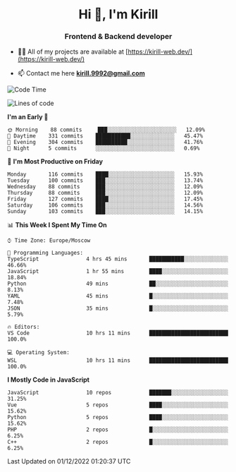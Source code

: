 <h1 align="center">Hi 👋, I'm Kirill</h1>
<h3 align="center">Frontend & Backend developer</h3>

- 👨‍💻 All of my projects are available at [https://kirill-web.dev/](https://kirill-web.dev/)

- 📫 Contact me here **kirill.9992@gmail.com**











<!--START_SECTION:waka-->
![Code Time](http://img.shields.io/badge/Code%20Time-1%2C193%20hrs%2047%20mins-blue)

![Lines of code](https://img.shields.io/badge/From%20Hello%20World%20I%27ve%20Written-574%20Thousand%20lines%20of%20code-blue)

**I'm an Early 🐤** 

```text
🌞 Morning    88 commits     ███░░░░░░░░░░░░░░░░░░░░░░   12.09% 
🌆 Daytime    331 commits    ███████████░░░░░░░░░░░░░░   45.47% 
🌃 Evening    304 commits    ██████████░░░░░░░░░░░░░░░   41.76% 
🌙 Night      5 commits      ░░░░░░░░░░░░░░░░░░░░░░░░░   0.69%

```
📅 **I'm Most Productive on Friday** 

```text
Monday       116 commits    ████░░░░░░░░░░░░░░░░░░░░░   15.93% 
Tuesday      100 commits    ███░░░░░░░░░░░░░░░░░░░░░░   13.74% 
Wednesday    88 commits     ███░░░░░░░░░░░░░░░░░░░░░░   12.09% 
Thursday     88 commits     ███░░░░░░░░░░░░░░░░░░░░░░   12.09% 
Friday       127 commits    ████░░░░░░░░░░░░░░░░░░░░░   17.45% 
Saturday     106 commits    ███░░░░░░░░░░░░░░░░░░░░░░   14.56% 
Sunday       103 commits    ███░░░░░░░░░░░░░░░░░░░░░░   14.15%

```


📊 **This Week I Spent My Time On** 

```text
⌚︎ Time Zone: Europe/Moscow

💬 Programming Languages: 
TypeScript               4 hrs 45 mins       ███████████░░░░░░░░░░░░░░   46.66% 
JavaScript               1 hr 55 mins        ████░░░░░░░░░░░░░░░░░░░░░   18.84% 
Python                   49 mins             ██░░░░░░░░░░░░░░░░░░░░░░░   8.13% 
YAML                     45 mins             █░░░░░░░░░░░░░░░░░░░░░░░░   7.48% 
JSON                     35 mins             █░░░░░░░░░░░░░░░░░░░░░░░░   5.79%

🔥 Editors: 
VS Code                  10 hrs 11 mins      █████████████████████████   100.0%

💻 Operating System: 
WSL                      10 hrs 11 mins      █████████████████████████   100.0%

```

**I Mostly Code in JavaScript** 

```text
JavaScript               10 repos            ███████░░░░░░░░░░░░░░░░░░   31.25% 
Vue                      5 repos             ████░░░░░░░░░░░░░░░░░░░░░   15.62% 
Python                   5 repos             ████░░░░░░░░░░░░░░░░░░░░░   15.62% 
PHP                      2 repos             █░░░░░░░░░░░░░░░░░░░░░░░░   6.25% 
C++                      2 repos             █░░░░░░░░░░░░░░░░░░░░░░░░   6.25%

```



 Last Updated on 01/12/2022 01:20:37 UTC
<!--END_SECTION:waka-->
